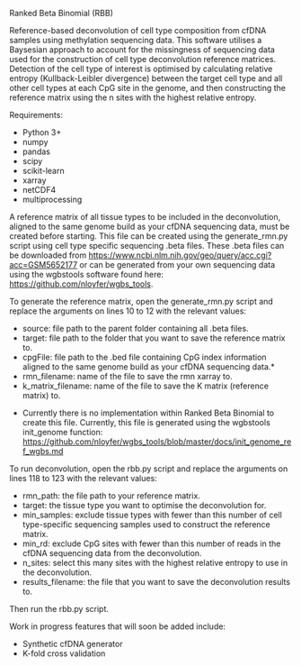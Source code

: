 Ranked Beta Binomial (RBB)

Reference-based deconvolution of cell type composition from cfDNA samples using methylation sequencing data. This software utilises a Baysesian approach to account for the missingness of sequencing data used for the construction of cell type deconvolution reference matrices. Detection of the cell type of interest is optimised by calculating relative entropy (Kullback-Leibler divergence) between the target cell type and all other cell types at each CpG site in the genome, and then constructing the reference matrix using the n sites with the highest relative entropy.


Requirements:
- Python 3+
- numpy
- pandas
- scipy
- scikit-learn
- xarray
- netCDF4
- multiprocessing


A reference matrix of all tissue types to be included in the deconvolution, aligned to the same genome build as your cfDNA sequencing data, must be created before starting. This file can be created using the generate_rmn.py script using cell type specific sequencing .beta files. These .beta files can be downloaded from https://www.ncbi.nlm.nih.gov/geo/query/acc.cgi?acc=GSM5652177 or can be generated from your own sequencing data using the wgbstools software found here: https://github.com/nloyfer/wgbs_tools. 


To generate the reference matrix, open the generate_rmn.py script and replace the arguments on lines 10 to 12 with the relevant values:
- source: file path to the parent folder containing all .beta files.
- target: file path to the folder that you want to save the reference matrix to.
- cpgFile: file path to the .bed file containing CpG index information aligned to the same genome build as your cfDNA sequencing data.*
- rmn_filename: name of the file to save the rmn xarray to.
- k_matrix_filename: name of the file to save the K matrix (reference matrix) to. 
* Currently there is no implementation within Ranked Beta Binomial to create this file. Currently, this file is generated using the wgbstools init_genome function: https://github.com/nloyfer/wgbs_tools/blob/master/docs/init_genome_ref_wgbs.md


To run deconvolution, open the rbb.py script and replace the arguments on lines 118 to 123 with the relevant values:
- rmn_path: the file path to your reference matrix.
- target: the tissue type you want to optimise the deconvolution for.
- min_samples: exclude tissue types with fewer than this number of cell type-specific sequencing samples used to construct the reference matrix.
- min_rd: exclude CpG sites with fewer than this number of reads in the cfDNA sequencing data from the deconvolution.
- n_sites: select this many sites with the highest relative entropy to use in the deconvolution.
- results_filename: the file that you want to save the deconvolution results to.

Then run the rbb.py script.


Work in progress features that will soon be added include:
- Synthetic cfDNA generator
- K-fold cross validation 
